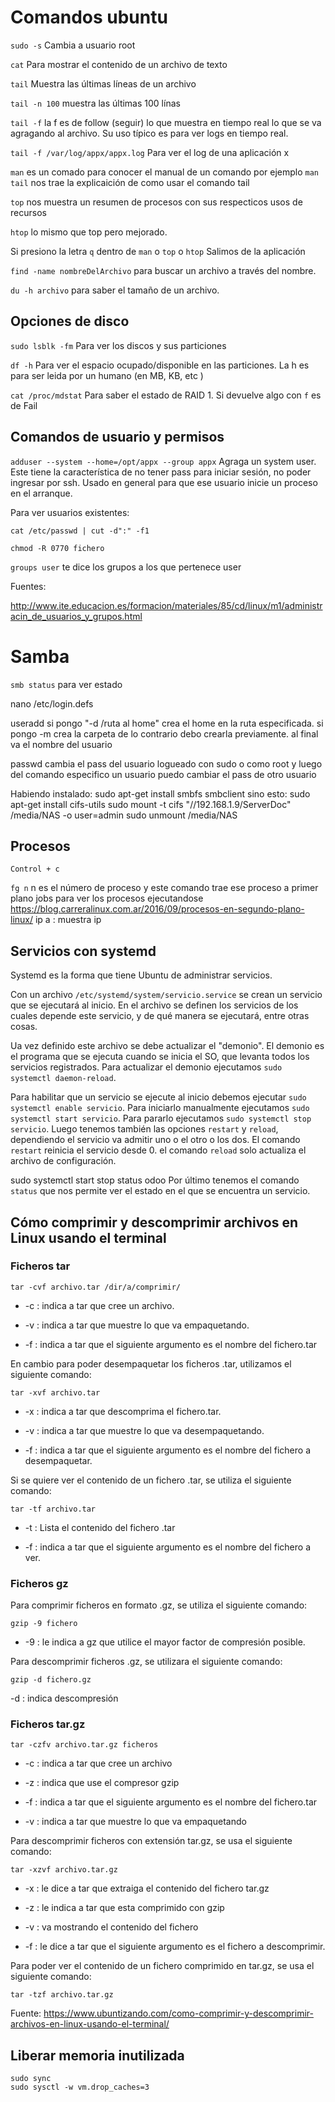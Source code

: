 ﻿# Comandos ubuntu

``sudo -s`` Cambia a usuario root

``cat`` Para mostrar el contenido de un archivo de texto

``tail`` Muestra las últimas líneas de un archivo

``tail -n 100`` muestra las últimas 100 línas

``tail -f`` la f es de follow (seguir) lo que muestra en tiempo real lo que se va agragando al archivo. Su uso típico es para ver logs en tiempo real.

``tail -f /var/log/appx/appx.log`` Para ver el log de una aplicación x

``man`` es un comado para conocer el manual de un comando por ejemplo ``man tail`` nos trae la explicaición de como usar el comando tail

``top`` nos muestra un resumen de procesos con sus respecticos usos de recursos

``htop`` lo mismo que top pero mejorado.

Si presiono la letra ``q`` dentro de ``man`` o ``top`` o ``htop`` Salimos de la aplicación

``find -name nombreDelArchivo`` para buscar un archivo a través del nombre.

``du -h archivo``  para saber el tamaño de un archivo.

## Opciones de disco

``sudo lsblk -fm``   Para ver los discos y sus particiones

``df -h`` Para ver el espacio ocupado/disponible en las particiones. La h es para ser leida por un humano (en MB, KB, etc )

``cat /proc/mdstat``  Para saber el estado de RAID 1. Si devuelve algo con ``f`` es de Fail

## Comandos de usuario y permisos

``adduser --system --home=/opt/appx --group appx`` Agraga un system user. Este tiene la característica de no tener pass para iniciar sesión, no poder ingresar por ssh. Usado en general para que ese usuario inicie un proceso en el arranque.


Para ver usuarios existentes:

``cat /etc/passwd | cut -d":" -f1 ``

``chmod -R 0770 fichero``  

``groups user`` te dice los grupos a los que pertenece user


Fuentes:

http://www.ite.educacion.es/formacion/materiales/85/cd/linux/m1/administracin_de_usuarios_y_grupos.html

# Samba

``smb status`` para ver estado


nano /etc/login.defs 

useradd si pongo "-d /ruta al home" crea el home en la ruta especificada. si pongo -m crea la carpeta de lo contrario debo crearla previamente. 
		al final va el nombre del usuario


passwd  cambia el pass del usuario logueado
		con sudo o como root y luego del comando especifico un usuario puedo cambiar el pass de otro usuario
		
Habiendo instalado: sudo  apt-get install smbfs smbclient
sino esto: sudo apt-get install cifs-utils
sudo mount -t cifs "//192.168.1.9/ServerDoc" /media/NAS -o user=admin
sudo unmount /media/NAS

## Procesos

``Control + c`` 

``fg n`` n es el número de proceso y este comando trae ese proceso a primer plano 
jobs para ver los procesos ejecutandose
https://blog.carreralinux.com.ar/2016/09/procesos-en-segundo-plano-linux/
ip a : muestra ip 

## Servicios con systemd

Systemd es la forma que tiene Ubuntu de administrar servicios.

Con un archivo ``/etc/systemd/system/servicio.service`` se crean un servicio que se ejecutará al inicio. En el archivo se definen los servicios de los cuales depende este servicio, y de qué manera se ejecutará, entre otras cosas.

Ua vez definido este archivo se debe actualizar el "demonio". El demonio es el programa que se ejecuta cuando se inicia el SO, que levanta todos los servicios registrados. Para actualizar el demonio ejecutamos ``sudo systemctl daemon-reload``.

Para habilitar que un servicio se ejecute al inicio debemos ejecutar ``sudo systemctl enable servicio``. Para iniciarlo manualmente ejecutamos ``sudo systemctl start servicio``. Para pararlo ejecutamos ``sudo systemctl stop servicio``. Luego tenemos también las opciones ``restart`` y ``reload``, dependiendo el servicio va admitir uno o el otro o los dos. El comando ``restart`` reinicia el servicio desde 0. el comando ``reload`` solo actualiza el archivo de configuración.

sudo systemctl start stop status odoo
Por último tenemos el comando ``status`` que nos permite ver el estado en el que se encuentra un servicio.


## Cómo comprimir y descomprimir archivos en Linux usando el terminal

### Ficheros tar

``tar -cvf archivo.tar /dir/a/comprimir/`` 


* -c : indica a tar que cree un archivo.

* -v : indica a tar que muestre lo que va empaquetando.

* -f : indica a tar que el siguiente argumento es el nombre del fichero.tar

En cambio para poder desempaquetar los ficheros .tar, utilizamos el siguiente comando:



``tar -xvf archivo.tar``


* -x : indica a tar que descomprima el fichero.tar.

* -v : indica a tar que muestre lo que va desempaquetando.

* -f : indica a tar que el siguiente argumento es el nombre del fichero a desempaquetar.

Si se quiere ver el contenido de un fichero .tar, se utiliza el siguiente comando:

``tar -tf archivo.tar``

* -t : Lista el contenido del fichero .tar

* -f : indica a tar que el siguiente argumento es el nombre del fichero a ver.

### Ficheros gz

Para comprimir ficheros en formato .gz, se utiliza el siguiente comando:

``gzip -9 fichero``

* -9 : le indica a gz que utilice el mayor factor de compresión posible.

Para descomprimir ficheros .gz, se utilizara el siguiente comando:

``gzip -d fichero.gz``

-d : indica descompresión

### Ficheros tar.gz

``tar -czfv archivo.tar.gz ficheros``

* -c : indica a tar que cree un archivo

* -z : indica que use el compresor gzip

* -f : indica a tar que el siguiente argumento es el nombre del fichero.tar

* -v : indica a tar que muestre lo que va empaquetando

Para descomprimir ficheros con extensión tar.gz, se usa el siguiente comando:

``tar -xzvf archivo.tar.gz``

* -x : le dice a tar que extraiga el contenido del fichero tar.gz

* -z : le indica a tar que esta comprimido con gzip

* -v : va mostrando el contenido del fichero

* -f : le dice a tar que el siguiente argumento es el fichero a descomprimir.

Para poder ver el contenido de un fichero comprimido en tar.gz, se usa el siguiente comando:

``tar -tzf archivo.tar.gz``

Fuente: 
https://www.ubuntizando.com/como-comprimir-y-descomprimir-archivos-en-linux-usando-el-terminal/


## Liberar memoria inutilizada

``sudo sync``  
``sudo sysctl -w vm.drop_caches=3``